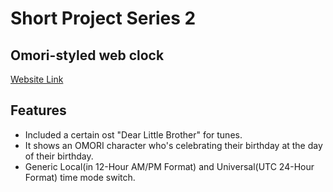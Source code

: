 
# Short Project Series 2
## Omori-styled web clock
[Website Link]()

## Features
- Included a certain ost "Dear Little Brother" for tunes.                                          
- It shows an OMORI character who's celebrating their birthday at the day of their birthday.
- Generic Local(in 12-Hour AM/PM Format) and Universal(UTC 24-Hour Format) time mode switch.
